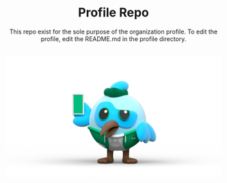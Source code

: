 <div align="center">
  <h1>Profile Repo</h1>
  <p>
    This repo exist for the sole purpose of the organization profile. To edit the profile, edit the README.md in the profile directory.
  </p>
</div>

<br>

<div align="center">
  <img src="https://raw.githubusercontent.com/fluttermeorg/.github/main/profile/dashatars.png" alt="Dashatars"/>
</div>
